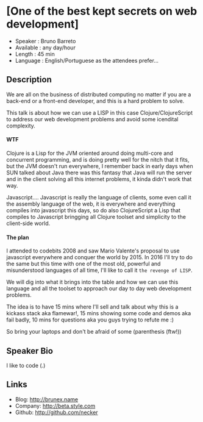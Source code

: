 [One of the best kept secrets on web development]
========================

 *	Speaker : Bruno Barreto
 *	Available : any day/hour
 *	Length : 45 min
 *	Language : English/Portuguese as the attendees prefer...


Description
-----------

We are all on the business of distributed computing no matter if you are a back-end or a front-end developer, and this is a hard problem to solve.

This talk is about how we can use a LISP in this case Clojure/ClojureScript to address our web development problems and avoid some icendital complexity.

#### WTF

Clojure is a Lisp for the JVM oriented around doing multi-core  and concurrent programming, and is doing pretty well for the nitch that it fits, but the JVM doesn't run everywhere, I remember back in early days when SUN talked about Java there was this fantasy that Java will run the server and in the client solving all this internet problems, it kinda didn't work that way.

Javascript.... Javascript is really the language of clients, some even call it the assembly language of the web, it is everywhere and everything compiles into javascript this days, so do also ClojureScript a Lisp that compiles to Javascript bringging all Clojure toolset and simplicity to the client-side world.

#### The plan

I attended to codebits 2008 and saw Mario Valente's proposal to use javascript everywhere and conquer the world by 2015. In 2016 I'll try to do the same but this time with one of the most old, powerful and misunderstood languages of all time, I'll like to call it `the revenge of LISP`.

We will dig into what it brings into the table and how we can use this language and all the toolset to approach our day to day web development problems.

The idea is to have 15 mins where I'll sell and talk about why this is a kickass stack aka flamewar!, 15 mins showing some code and demos aka fail badly, 10 mins for questions aka you guys trying to refute me :)

So bring your laptops and don't be afraid of some (parenthesis (ftw!))

Speaker Bio
-----------
I like to code (.)

Links
-----
* Blog: http://brunex.name
* Company: http://beta.style.com
* Github: http://github.com/necker
